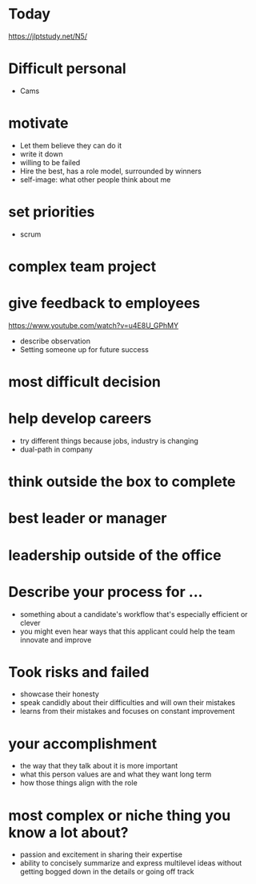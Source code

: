 # Today  

https://jlptstudy.net/N5/

# Difficult personal
* Cams

# motivate 
* Let them believe they can do it
* write it down
* willing to be failed
* Hire the best, has a role model, surrounded by winners
* self-image: what other people think about me


# set priorities
* scrum

# complex team project

# give feedback to employees 
https://www.youtube.com/watch?v=u4E8U_GPhMY  

* describe observation
* Setting someone up for future success

# most difficult decision

# help develop careers
* try different things because jobs, industry is changing
* dual-path in company

# think outside the box to complete

# best leader or manager

# leadership outside of the office


# Describe your process for ...
* something about a candidate's workflow that's especially efficient or clever
* you might even hear ways that this applicant could help the team innovate and improve

# Took risks and failed
* showcase their honesty
* speak candidly about their difficulties and will own their mistakes
* learns from their mistakes and focuses on constant improvement

# your accomplishment
* the way that they talk about it is more important
* what this person values are and what they want long term 
* how those things align with the role

# most complex or niche thing you know a lot about?
* passion and excitement in sharing their expertise
* ability to concisely summarize and express multilevel ideas without getting bogged down in the details or going off track
